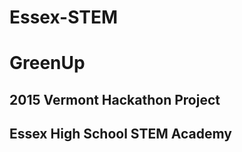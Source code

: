 # Essex-STEM
GreenUp
=======
2015 Vermont Hackathon Project
------------------------------
Essex High School STEM Academy
------------------------------

